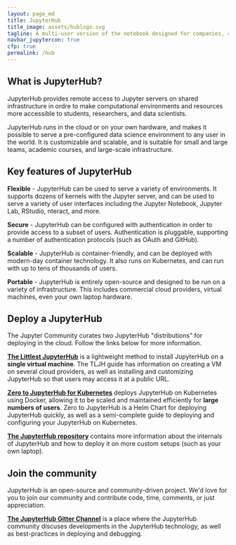 ```yaml
---
layout: page_md
title: JupyterHub
title_image: assets/hublogo.svg
tagline: A multi-user version of the notebook designed for companies, classrooms and research labs
navbar_jupytercon: true
cfp: true
permalink: /hub
---
```


## What is JupyterHub?

JupyterHub provides remote access to Jupyter servers on shared infrastructure
in ordre to make computational environments and resources more accessible to
students, researchers, and data scientists.

JupyterHub runs in the cloud or on your own hardware, and makes it possible
to serve a pre-configured data science environment to any user in the world.
It is customizable and scalable, and is suitable for small and large teams,
academic courses, and large-scale infrastructure.

## Key features of JupyterHub

**Flexible** - JupyterHub can be used to serve a variety of environments. It
supports dozens of kernels with the Jupyter server, and can be used to serve
a variety of user interfaces including the Jupyter Notebook, Jupyter Lab,
RStudio, nteract, and more.

**Secure** - JupyterHub can be configured with authentication in order to
provide access to a subset of users. Authentication is pluggable, supporting
a number of authentication protocols (such as OAuth and GitHub).

**Scalable** - JupyterHub is container-friendly, and can be deployed with
modern-day container technology. It also runs on Kubernetes, and can run
with up to tens of thousands of users.

**Portable** - JupyterHub is entirely open-source and designed
to be run on a variety of infrastructure. This includes commercial cloud
providers, virtual machines, even your own laptop hardware.

## Deploy a JupyterHub

The Jupyter Community curates two JupyterHub "distributions" for deploying
in the cloud. Follow the links below for more information.

**[The Littlest JupyterHub](https://tljh.jupyter.org)** is a lightweight
method to install JupyterHub on a **single virtual machine**. The TLJH
guide has information on creating a VM on several cloud providers, as well
as installing and customizing JupyterHub so that users may access it at a
public URL.

**[Zero to JupyterHub for Kubernetes](https://z2jh.jupyter.org)** deploys
JupyterHub on Kubernetes using Docker, allowing it to be scaled and
maintained efficiently for **large numbers of users**. Zero to JupyterHub
is a Helm Chart for deploying JupyterHub quickly, as well as a semi-complete
guide to deploying and configuring your JupyterHub on Kubernetes.

**[The JupyterHub repository](https://github.com/jupyterhub/jupyterhub)**
contains more information about the internals of JupyterHub and how to
deploy it on more custom setups (such as your own laptop).

## Join the community

JupyterHub is an open-source and community-driven project. We'd love for you
to join our community and contribute code, time, comments, or just
appreciation.

**[The JupyterHub Gitter Channel](https://gitter.im/jupyterhub/jupyterhub)**
is a place where the JupyterHub community discuses developments in the
JupyterHub technology, as well as best-practices in deploying and debugging.
